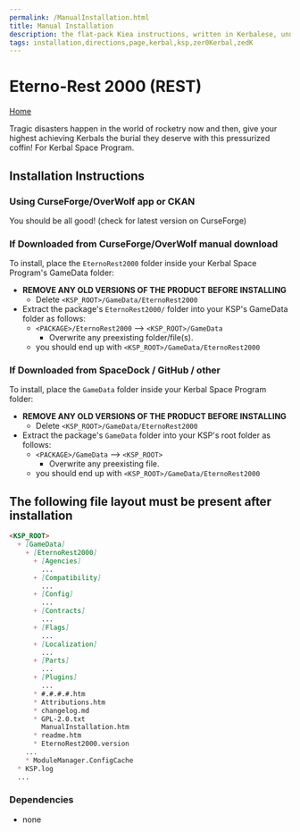 ```yaml
---
permalink: /ManualInstallation.html
title: Manual Installation
description: the flat-pack Kiea instructions, written in Kerbalese, unusally present
tags: installation,directions,page,kerbal,ksp,zer0Kerbal,zedK
---
```


<!-- ManualInstallation.md v1.1.8.1
Eterno-Rest 2000 (REST)
created: 01 Oct 2019
updated: 29 Jul 2022 -->

<!-- based upon work by Lisias -->

# Eterno-Rest 2000 (REST)

[Home](./index.md)

Tragic disasters happen in the world of rocketry now and then, give your highest achieving Kerbals the burial they deserve with this pressurized coffin! For Kerbal Space Program.

## Installation Instructions

### Using CurseForge/OverWolf app or CKAN

You should be all good! (check for latest version on CurseForge)

### If Downloaded from CurseForge/OverWolf manual download

To install, place the `EternoRest2000` folder inside your Kerbal Space Program's GameData folder:

* **REMOVE ANY OLD VERSIONS OF THE PRODUCT BEFORE INSTALLING**
  * Delete `<KSP_ROOT>/GameData/EternoRest2000`
* Extract the package's `EternoRest2000/` folder into your KSP's GameData folder as follows:
  * `<PACKAGE>/EternoRest2000` --> `<KSP_ROOT>/GameData`
    * Overwrite any preexisting folder/file(s).
  * you should end up with `<KSP_ROOT>/GameData/EternoRest2000`

### If Downloaded from SpaceDock / GitHub / other

To install, place the `GameData` folder inside your Kerbal Space Program folder:

* **REMOVE ANY OLD VERSIONS OF THE PRODUCT BEFORE INSTALLING**
  * Delete `<KSP_ROOT>/GameData/EternoRest2000`
* Extract the package's `GameData` folder into your KSP's root folder as follows:
  * `<PACKAGE>/GameData` --> `<KSP_ROOT>`
    * Overwrite any preexisting file.
  * you should end up with `<KSP_ROOT>/GameData/EternoRest2000`

## The following file layout must be present after installation

```markdown
<KSP_ROOT>
  + [GameData]
    + [EternoRest2000]
      + [Agencies]
        ...
      + [Compatibility]
        ...
      + [Config]
        ...
      + [Contracts]
        ...
      + [Flags]
        ...
      + [Localization]
        ...
      + [Parts]
        ...
      + [Plugins]
        ...
      * #.#.#.#.htm
      * Attributions.htm
      * changelog.md
      * GPL-2.0.txt
        ManualInstallation.htm
      * readme.htm
      * EternoRest2000.version
    ...
    * ModuleManager.ConfigCache
  * KSP.log
  ...
```

### Dependencies

* none
